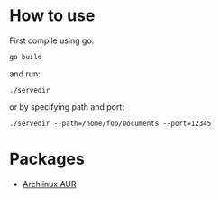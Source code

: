 # How to use
First compile using go:

    go build

and run:

    ./servedir

or by specifying path and port:

    ./servedir --path=/home/foo/Documents --port=12345

# Packages
  - [Archlinux AUR](https://aur.archlinux.org/packages/servedir/)
